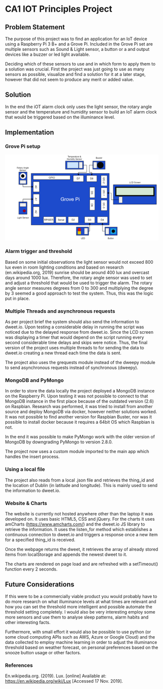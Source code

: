 # CA1 IOT Principles Project
## Problem Statement
The purpose of this project was to find an application for an IoT device using a Raspberry Pi 3 B+ and a Grove Pi. Included in the Grove Pi set are multiple sensors such as Sound & Light sensor, a button or a and output devices like a buzzer or led light available.  

Deciding which of these sensors to use and in which form to apply them to a solution was crucial. First the project was just going to use as many sensors as possible, visualize and find a solution for it at a later stage, however that did not seem to produce any merit or added value.
## Solution
In the end the iOT alarm clock only uses the light sensor, the rotary angle sensor and the temperature and humidity sensor to build an IoT alarm clock that would be triggered based on the illuminance level.
## Implementation
### Grove Pi setup
![Grove Pi Diagram](img/grove_pi_diagram.png)
### Alarm trigger and threshold
Based on some initial observations the light sensor would not exceed 800 lux even in room lighting conditions and based on research (en.wikipedia.org, 2019) sunrise should be around 400 lux and overcast days around 1000 lux. Therefore, the rotary angle sensor was used to set and adjust a threshold that would be used to trigger the alarm. The rotary angle sensor measures degrees from 0 to 300 and multiplying the degree by 3 seemed a good approach to test the system. Thus, this was the logic put in place.
### Multiple Threads and asynchronous requests
As per project brief the system should also send the information to dweet.io. Upon testing a considerable delay in running the script was noticed due to the delayed response from dweet.io. Since the LCD screen was displaying a timer that would depend on the script running every second considerable time delays and skips were notice. Thus, the final version of the project uses multiple threads to for sending the data to dweet.io creating a new thread each time the data is sent.

The project also uses the grequests module instead of the dweepy module to send asynchronous requests instead of synchronous (dweepy).
### MongoDB and PyMongo
In order to store the data locally the project deployed a MongoDB instance on the Raspberry Pi. Upon testing it was not possible to connect to that MongoDB instance in the first place because of the outdated version (2.6) on Raspbian. Research was performed, it was tried to install from another source and deploy MongoDB via docker, however neither solutions worked. It was not possible to find another version for Raspbian Buster, nor was it possible to install docker because it requires a 64bit OS which Raspbian is not.

In the end it was possible to make PyMongo work with the older version of MongoDB by downgrading PyMongo to version 2.8.0.

The project now uses a custom module imported to the main app which handles the insert process.
### Using a local file
The project also reads from a local .json file and retrieves the thing_id and the location of Dublin (in latitude and longitude). This is mainly used to send the information to dweet.io.
### Website & Charts
The website is currently not hosted anywhere other than the laptop it was developed on. It uses basic HTML5, CSS and jQuery. For the charts it uses amCharts (https://www.amcharts.com/) and the dweet.io JS library to retrieve the information. It uses the listen_for method which establishes a continuous connection to dweet.io and triggers a response once a new item for a specified thing_id is received.

Once the webpage returns the dweet, it retrieves the array of already stored items from localStorage and appends the newest dweet to it.

The charts are rendered on page load and are refreshed with a setTimeout() function every 2 seconds.
## Future Considerations
If this were to be a commercially viable product you would probably have to do more research on what illuminance levels at what times are relevant and how you can set the threshold more intelligent and possible automate the threshold setting completely. I would also be very interesting employ some more sensors and use them to analyse sleep patterns, alarm habits and other interesting facts.

Furthermore, with small effort it would also be possible to use python (or some cloud computing APIs such as AWS, Azure or Google Cloud) and the data collected to employ machine learning in order to adjust the illuminance threshold based on weather forecast, on personal preferences based on the snooze button usage or other factors.
### References
En.wikipedia.org. (2019). Lux. [online] Available at: https://en.wikipedia.org/wiki/Lux [Accessed 17 Nov. 2019].
